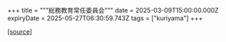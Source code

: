 +++
title = """総務教育常任委員会"""
date = 2025-03-09T15:00:00.000Z
expiryDate = 2025-05-27T06:30:59.743Z
tags = ["kuriyama"]
+++


[[source]](https://www.town.kuriyama.hokkaido.jp/site/gikai/30169.html)
